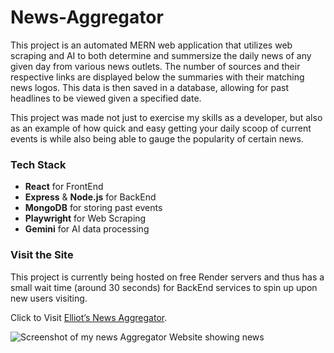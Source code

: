 # News-Aggregator
This project is an automated MERN web application that utilizes web scraping and AI to both determine and summersize the daily news of any given day from various news outlets. The number of sources and their respective links are displayed below the summaries with their matching news logos. This data is then saved in a database, allowing for past headlines to be viewed given a specified date.

This project was made not just to exercise my skills as a developer, but also as an example of how quick and easy getting your daily scoop of current events is while also being able to gauge the popularity of certain news.

### Tech Stack
- **React** for FrontEnd
- **Express** & **Node.js** for BackEnd 
- **MongoDB** for storing past events
- **Playwright** for Web Scraping
- **Gemini** for AI data processing


### Visit the Site

This project is currently being hosted on free Render servers and thus has a small wait time (around 30 seconds) for BackEnd services to spin up upon new users visiting.

Click to Visit [Elliot’s News Aggregator](https://news-aggregator-gh0q.onrender.com/).

![Screenshot of my news Aggregator Website  showing news](https://i.imgur.com/GiwtNTT.png)
